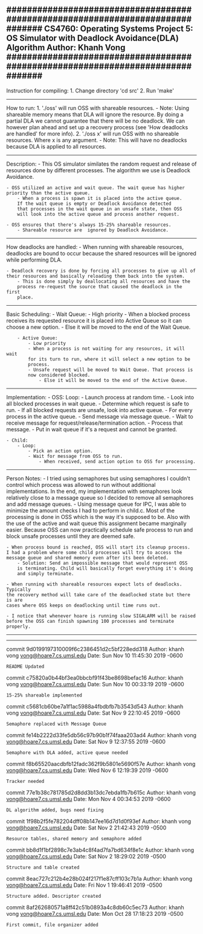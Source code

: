 ###############################################################################
	CS4760:		Operating Systems
	Project 5:	OS Simulator with Deadlock Avoidance(DLA) Algorithm
	Author:		Khanh Vong
###############################################################################
-------------------------------------------------------------------------------

Instruction for compiling:
	1. Change directory 'cd src'
	2. Run 'make'

-------------------------------------------------------------------------------

How to run:
	1. './oss' will run OSS with shareable resources.
		- Note: Using shareable memory means that DLA will ignore the
		resource. By doing a partial DLA we cannot guarantee that there
		will be no deadlock. We can however plan ahead and set up a 
		recovery process (see 'How deadlocks are handled' for more info).
	2. './oss x' will run OSS with no shareable resources. Where x is
	any argument.
		- Note: This will have no deadlocks because DLA is applied to
		all resources.

-------------------------------------------------------------------------------

Description:
	- This OS simulator similates the random request and release of
	resources done by different processes. The algorithm we use is 
	Deadlock Avoidance. 

	- OSS utilized an active and wait queue. The wait queue has higher
	priority than the active queue.
		- When a process is spawn it is placed into the active queue.
		If the wait queue is empty or Deadlock Avoidance detected
		that processes in the wait queue in an unsafe state, then OSS
		will look into the active queue and process another request.

	- OSS ensures that there's always 15-25% shareable resources.
		- Shareable resource are  ignored by Deadlock Avoidance.

-------------------------------------------------------------------------------

How deadlocks are handled:
	- When running with shareable resources, deadlocks are bound to occur
	because the shared resources will be ignored while performing DLA.

	- Deadlock recovery is done by forcing all processes to give up all of
	their resources and basically reloading them back into the system.
		- This is done simply by deallocating all resources and have the
		process re-request the source that caused the deadlock in the first
		place.

-------------------------------------------------------------------------------

Basic Scheduling:
		- Wait Queue:
			- High priority
			- When a blocked process receives its requested resource it is
			placed into Active Queue so it can choose a new option.
				- Else it will be moved to the end of the Wait Queue.

		- Active Queue:
			- Low priority
			- When a process is not waiting for any resources, it will wait
			for its turn to run, where it will select a new option to be 
			process.
			- Unsafe request will be moved to Wait Queue. That process is
			now considered blocked.
				- Else it will be moved to the end of the Active Queue.

-------------------------------------------------------------------------------

Implementation:
	- OSS:
		Loop:
			- Launch process at random time.
			- Look into all blocked processes in wait queue.
				- Determine which request is safe to run.
			- If all blocked requests are unsafe, look into active queue.
				- For every process in the active queue.
					- Send message via message queue.
					- Wait to receive message for request/release/termination
					action.
					- Process that message.
						- Put in wait queue if it's a request and cannot be
						granted.

	- Child:
		- Loop:
			- Pick an action option.
			- Wait for message from OSS to run.
				- When received, send action option to OSS for processing.
		
-------------------------------------------------------------------------------
		
Person Notes:
	- I tried using semaphores but using semaphores I couldn't control
	which process was allowed to run without additional implementations. 
	In the end, my implementation with semaphores look relatively close 
	to a message queue so I decided to remove all semaphores and add 
	message queues.
		- Using message queue for IPC, I was able to minimize the amount
		checks I had to perform in child.c. Most of the processing is done
		in OSS which is the way it's supposed to be. Also with the use of 
		the active and wait queue this assignment became marginally easier.
		Because OSS can now practically schedule safe process to run and 
		block unsafe processes until they are deemed safe.

	- When process bound is reached, OSS will start its cleanup process.
	I had a problem where some child processes will try to access the
	message queue and shared memory even after its been deleted.
		- Solution: Send an impossible message that would represent OSS
		is terminating. Child will basically forget everything it's doing
		and simply terminate.
	
	- When running with shareable resources expect lots of deadlocks. Typically
	the recovery method will take care of the deadlocked state but there is are
	cases where OSS keeps on deadlocking until time runs out.

	- I notice that whenever hoare is running slow SIGALARM will be raised
	before the OSS can finish spawning 100 processes and terminate properly.

-------------------------------------------------------------------------------

-------------------------------------------------------------------------------

commit 9d0199197310009f6c2386451d2c5bf228edd318
Author: khanh vong <vong@hoare7.cs.umsl.edu>
Date:   Sun Nov 10 11:45:30 2019 -0600

    README Updated

commit c75820a0b44bf3ea0bbcbf91f43be8698befac16
Author: khanh vong <vong@hoare7.cs.umsl.edu>
Date:   Sun Nov 10 00:33:19 2019 -0600

    15-25% shareable implemented

commit c5681cb60be7a1f1ac5988a4fbdbfb7b3543d543
Author: khanh vong <vong@hoare7.cs.umsl.edu>
Date:   Sat Nov 9 22:10:45 2019 -0600

    Semaphore replaced with Message Queue

commit fe14b2222d33fe5db56c97b90b1f74faaa203ad4
Author: khanh vong <vong@hoare7.cs.umsl.edu>
Date:   Sat Nov 9 12:37:55 2019 -0600

    Semaphore with DLA added, active queue needed

commit f8b65520aacdbfb12fadc362f9b5801e5690f57e
Author: khanh vong <vong@hoare7.cs.umsl.edu>
Date:   Wed Nov 6 12:19:39 2019 -0600

    Tracker needed

commit 77e1b38c781785d2d8dd3b13dc7ebda1fb7b615c
Author: khanh vong <vong@hoare7.cs.umsl.edu>
Date:   Mon Nov 4 00:34:53 2019 -0600

    DL algorithm added, bugs need fixing

commit 1f98b2f5fe782204dff08b147ee16d7d1d0f93ef
Author: khanh vong <vong@hoare7.cs.umsl.edu>
Date:   Sat Nov 2 21:42:43 2019 -0500

    Resource tables, shared memory and semaphore added

commit bb8d1f1bf2898c7e3ab4c8f4ad7fa7bd634f8e1c
Author: khanh vong <vong@hoare7.cs.umsl.edu>
Date:   Sat Nov 2 18:29:02 2019 -0500

    Structure and table created

commit 8eac727c212b4e28b024f217f1e87cff103c7b1a
Author: khanh vong <vong@hoare7.cs.umsl.edu>
Date:   Fri Nov 1 19:46:41 2019 -0500

    Structure added. Descriptor created

commit 8af262680571a8ff42c51b0893a4c8db60c5ec73
Author: khanh vong <vong@hoare7.cs.umsl.edu>
Date:   Mon Oct 28 17:18:23 2019 -0500

    First commit, file organizer added
